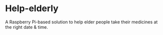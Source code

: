 # Help-elderly
A Raspberry Pi-based solution to help elder people take their medicines at the right date & time.
